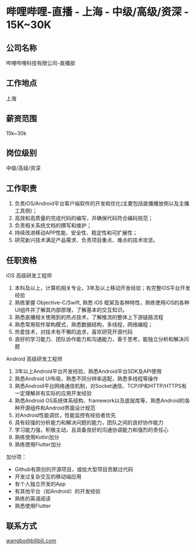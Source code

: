 # 哔哩哔哩-直播 - 上海 - 中级/高级/资深 - 15K~30K
## 公司名称
哔哩哔哩科技有限公司-直播部

## 工作地点
上海

## 薪资范围
15k~30k

## 岗位级别

中级/高级/资深

## 工作职责
1. 负责iOS/Android平台客户端软件的开发和优化(主要包括直播播放侧以及主播工具侧)；
2. 高效和高质量的完成代码的编写，并确保代码符合编码规范；
3. 负责相关系统文档的撰写和维护；
4. 持续改进移动APP性能、安全性、稳定性和可扩展性；
5. 研究新兴技术满足产品需求、负责项目重点、难点的技术攻坚。

## 任职资格
iOS 高级研发工程师
1. 本科及以上，计算机相关专业，3年及以上移动开发经验；有完整iOS平台开发经验
2. 熟练掌握 Objective-C/Swift, 熟悉 iOS 框架及各种特性，熟练使用iOS的各种UI组件并了解其内部原理，了解基本的交互知识。
3. 熟悉直播相关使用到的热点技术，了解推流的整体上下游链路流程
4. 熟悉常用软件架构模式，熟悉数据结构，多线程，网络编程；
5. 热爱技术，对技术有不懈的追求，喜欢研究开源代码
6. 良好的学习能力、团队协作能力和沟通能力，善于思考，能独立分析和解决问题

Android 高级研发工程师
1. 3年以上Android平台开发经验，熟悉Android平台SDK及API使用
2. 熟悉Android UI布局，熟悉不同分辨率适配，熟悉多线程等操作
3. 熟悉Android平台网络通信机制，对Socket通信、TCP/IP和HTTP/HTTPS有一定理解并有实际的应用开发经验
4. 熟悉Android OS系统体系结构、framework以及底层库等，熟悉Android的各种开源组件和Android界面设计规范
5. 对Android性能调优，性能监控有经验者优先
6. 具有较强的分析能力和解决问题的能力，团队之间的良好协作能力
7. 学习能力强，积极主动，且具备良好的沟通协调能力和强烈的责任心
8. 熟练使用Kotlin加分
9. 熟练使用Flutter加分

加分项：

- Github有原创的开源项目，或给大型项目贡献过代码
- 开发过复杂交互的移动端应用
- 有个人独立开发的App
- 有其他平台（如Android）的开发经验
- 熟练的英语阅读
- 熟悉使用Flutter

## 联系方式
wangbo@bilibili.com
